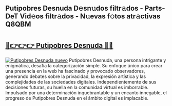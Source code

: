 ## Putipobres Desnuda D𝚎sn𝚞dos filtr𝚊dos - Parts-DeT Vid𝚎os filtr𝚊dos - N𝚞evas f𝚘tos atr𝚊ctivas Q8QBM

# <h2><a href="http://mb43tc.tromn.icu/?c=Putipobres+Desnuda">🔗👉👉👉 Putipobres Desnuda 🔗🔗</a></h2>

[![Putipobres Desnuda nuevo](https://i.imgur.com/pEAQMta.gif)](http://mb43tc.tromn.icu/?c=Putipobres+Desnuda)
Putipobres Desnuda, una persona intrigante y enigmática, desafía la categorización simple. Su enfoque único para crear una presencia en la web ha fascinado y provocado observadores, generando debates sobre la privacidad, la expresión artística y las complejidades de las sociedades digitales. Independientemente de sus decisiones futuras, su huella en la comunidad virtual es imborrable. Impulsado por una determinación inquebrantable y un encanto innegable, el progreso de Putipobres Desnuda en el ámbito digital es implacable.
